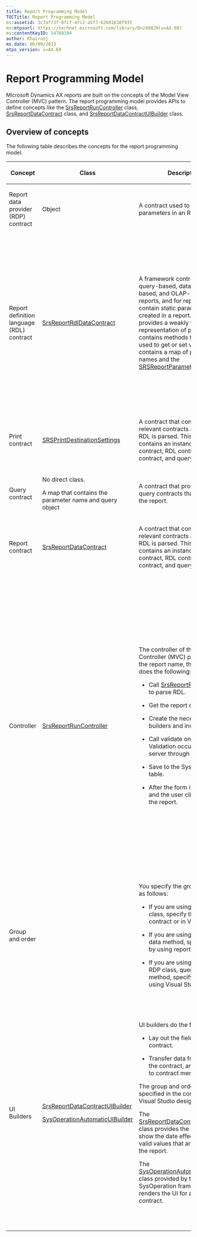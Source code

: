 ```yaml
---
title: Report Programming Model
TOCTitle: Report Programming Model
ms:assetid: 3c7af73f-0fcf-4fc2-a5f7-62601638f935
ms:mtpsurl: https://technet.microsoft.com/library/Dn249829(v=AX.60)
ms:contentKeyID: 54768104
author: Khairunj
ms.date: 06/09/2013
mtps_version: v=AX.60
---
```


# Report Programming Model 


Microsoft Dynamics AX reports are built on the concepts of the Model View Controller (MVC) pattern. The report programming model provides APIs to define concepts like the [SrsReportRunController](https://technet.microsoft.com/library/gg940296\(v=ax.60\)) class, [SrsReportDataContract](https://technet.microsoft.com/library/gg185207\(v=ax.60\)) class, and [SrsReportDataContractUIBuilder](https://technet.microsoft.com/library/gg185240\(v=ax.60\)) class.

## Overview of concepts

The following table describes the concepts for the report programming model.

<table>
<colgroup>
<col style="width: 25%" />
<col style="width: 25%" />
<col style="width: 25%" />
<col style="width: 25%" />
</colgroup>
<thead>
<tr class="header">
<th><p>Concept</p></th>
<th><p>Class</p></th>
<th><p>Description</p></th>
<th><p>When to override</p></th>
</tr>
</thead>
<tbody>
<tr class="odd">
<td><p>Report data provider (RDP) contract</p></td>
<td><p>Object</p></td>
<td><p>A contract used to specify parameters in an RDP class.</p></td>
<td><p>Every RDP class that requires input parameters is associated with a contract. Nested contracts are supported by RDP contracts.</p></td>
</tr>
<tr class="even">
<td><p>Report definition language (RDL) contract</p></td>
<td><p><a href="https://technet.microsoft.com/library/gg939600(v=ax.60)">SrsReportRdlDataContract</a></p></td>
<td><p>A framework contract used for query-based, data method–based, and OLAP-based reports, and for reports that contain static parameters created in a report. This contract provides a weakly typed representation of parameters. It contains methods that can be used to get or set values. It also contains a map of parameter names and the <a href="https://technet.microsoft.com/library/gg909329(v=ax.60)">SRSReportParameter</a> class.</p></td>
<td><p>Override when you must do the following:</p>
<ul>
<li><p>Add custom validation to parameters. Call super before you validate.</p></li>
<li><p>Add custom initialization to your parameters.</p></li>
<li><p>Add your own UI builder for the parameters.</p></li>
</ul>
<p>Use the <a href="https://technet.microsoft.com/library/gg909302(v=ax.60)">SrsReportNameAttribute</a> attribute on the overridden class to specify which report uses this contract, and to bind the contract to the report. Use this attribute for reports that bind to a query or data method to tie the contract to the report.</p></td>
</tr>
<tr class="odd">
<td><p>Print contract</p></td>
<td><p><a href="https://technet.microsoft.com/library/gg938492(v=ax.60)">SRSPrintDestinationSettings</a></p></td>
<td><p>A contract that contains all the relevant contracts after a report RDL is parsed. This contract contains an instance of the RDP contract, RDL contract, print contract, and query contract.</p></td>
<td><p>Do not override.</p></td>
</tr>
<tr class="even">
<td><p>Query contract</p></td>
<td><p>No direct class.</p>
<p>A map that contains the parameter name and query object</p></td>
<td><p>A contract that provides the query contracts that are used in the report.</p></td>
<td><p>Do not override.</p></td>
</tr>
<tr class="odd">
<td><p>Report contract</p></td>
<td><p><a href="https://technet.microsoft.com/library/gg185207(v=ax.60)">SrsReportDataContract</a></p></td>
<td><p>A contract that contains all the relevant contracts after a report RDL is parsed. This contract contains an instance of the RDP contract, RDL contract, print contract, and query contract.</p></td>
<td><p>Do not override.</p></td>
</tr>
<tr class="even">
<td><p>Controller</p></td>
<td><p><a href="https://technet.microsoft.com/library/gg940296(v=ax.60)">SrsReportRunController</a></p></td>
<td><p>The controller of the Model View Controller (MVC) pattern. Given the report name, the controller does the following:</p>
<ul>
<li><p>Call <a href="https://technet.microsoft.com/library/gg940386(v=ax.60)">SrsReportRunInterface</a> to parse RDL.</p></li>
<li><p>Get the report contracts.</p></li>
<li><p>Create the necessary UI builders and invoke them.</p></li>
<li><p>Call validate on contracts. Validation occurs on the server through a service call.</p></li>
<li><p>Save to the SysLastValue table.</p></li>
<li><p>After the form is displayed, and the user clicks OK, run the report.</p></li>
</ul></td>
<td><p>Override when you must do the following:</p>
<ul>
<li><p>Change the contract before you run it. For example, to change the query based on parameters in the form, override the modifyReportContract method.</p></li>
<li><p>React to form control events. In this case, override the method, and provide the override events.</p></li>
<li><p>Add basic validation that is not part of the contract, or not at the table level. In this case, override the validate method, and call the super method.</p></li>
<li><p>Change the name of the report that is being run based on a parameter. In this case, override the modifyReportContract method, and set <a href="https://technet.microsoft.com/library/gg185217(v=ax.60)">parmReportName</a>.</p></li>
<li><p>Modify the company or culture. In this case, override the modifyReportContract method, and set the company and culture on <a href="https://technet.microsoft.com/library/gg939600(v=ax.60)">SrsReportRdlDataContract</a>.</p></li>
</ul></td>
</tr>
<tr class="odd">
<td><p>Group and order</p></td>
<td><p></p></td>
<td><p>You specify the group and order as follows:</p>
<ul>
<li><p>If you are using an RDP class, specify them on the contract or in Visual Studio.</p></li>
<li><p>If you are using a query or data method, specify them by using report designer.</p></li>
<li><p>If you are using a mix of an RDP class, query, and data method, specify them by using Visual Studio.</p></li>
</ul></td>
<td><p>In Visual Studio, you can create groups and orders, and preview them in Visual Studio and the Microsoft Dynamics AX client.</p></td>
</tr>
<tr class="even">
<td><p>UI Builders</p></td>
<td><p><a href="https://technet.microsoft.com/library/gg185240(v=ax.60)">SrsReportDataContractUIBuilder</a></p>
<p><a href="https://technet.microsoft.com/library/gg962720(v=ax.60)">SysOperationAutomaticUIBuilder</a></p></td>
<td><p>UI builders do the following</p>
<ul>
<li><p>Lay out the fields on the contract.</p></li>
<li><p>Transfer data from a field to the contract, and bind fields to contract members.</p></li>
</ul>
<p>The group and order are specified in the contract in the Visual Studio designer.</p>
<p>The <a href="https://technet.microsoft.com/library/gg185240(v=ax.60)">SrsReportDataContractUIBuilder</a> class provides the capability to show the date effective tab and valid values that are specified in the report.</p>
<p>The <a href="https://technet.microsoft.com/library/gg962720(v=ax.60)">SysOperationAutomaticUIBuilder</a> class provided by the SysOperation framework renders the UI for a given data contract.</p></td>
<td><p>Override when you must do the following:</p>
<ul>
<li><p>Provide additional grouping or ordering. For example, you can provide radio buttons for groups.</p></li>
<li><p>Change the layout from one column to multiple columns. For example, you can display three columns of parameters on the form.</p></li>
</ul>
<p><strong>Note:</strong> To react to control events, you do not need to override the UI builder, because the control override methods need to be specified in the controller.</p>
<p>Evaluate how much you need to override. For example, you can change the layout from one to three columns without an override. In the UI builder, override the build method, update the current form group property columns to 3, and then call super(). The base class lays out the fields.</p></td>
</tr>
</tbody>
</table>

